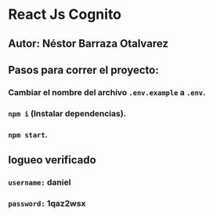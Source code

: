 # React Js  Cognito

## Autor: Néstor Barraza Otalvarez

## Pasos para correr el proyecto:

### Cambiar el nombre del archivo `.env.example` a `.env`.
### `npm i` (Instalar dependencias).
### `npm start`.

## logueo verificado 
### `username:` daniel
### `password:` 1qaz2wsx





